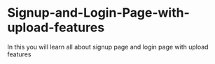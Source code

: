 # Signup-and-Login-Page-with-upload-features
In this you will learn all about signup page and login page with upload features
